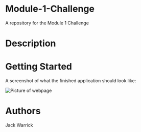 # Module-1-Challenge
A repository for the Module 1 Challenge
# Description



# Getting Started


A screenshot of what the finished application should look like:

![Picture of webpage](~/VS-Code-Folder/Coding-Challenges/Module-1-Challenge/Develop/assets/images/HoriseonWebPage.png)


# Authors
Jack Warrick
